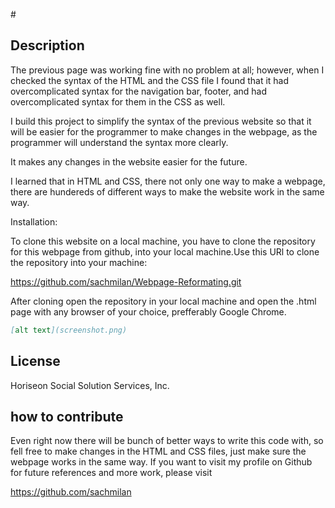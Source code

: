 #<Website>

## Description

The previous page was working fine with no problem at all; however, when I checked the syntax of the HTML and the CSS file I found that it had overcomplicated syntax for the navigation bar, footer, and had overcomplicated syntax for them in the CSS as well. 

I build this project to simplify the syntax of the previous website so that it will be easier for the programmer to make changes in the webpage, as the programmer will understand the syntax more clearly.

It makes any changes in the website easier for the future.

I learned that in HTML and CSS, there not only one way to make a webpage, there are hundereds of different ways to make the website work in the same way.

Installation:

To clone this website on a local machine, you have to clone the repository for this webpage from github, into your local machine.Use this URl to clone the repository into your machine:

 https://github.com/sachmilan/Webpage-Reformating.git

After cloning open the repository in your local machine and  open the .html page with any browser of your choice, prefferably Google Chrome.

```md
[alt text](screenshot.png)
```
## License

Horiseon Social Solution Services, Inc.

## how to contribute

Even right now there will be bunch of better ways to write this code with, so fell free to make changes in the HTML and CSS files, just make sure the webpage works in the same way. If you want to visit my profile on Github for future references and more work, please visit

 https://github.com/sachmilan
